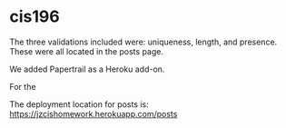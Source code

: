 # cis196

The three validations included were: uniqueness, length, and presence. These were all located in the posts page.

We added Papertrail as a Heroku add-on.

For the 


The deployment location for posts is: https://jzcishomework.herokuapp.com/posts
